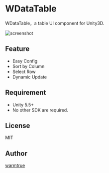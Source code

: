 WDataTable
===

WDataTable，a table UI component for Unity3D.

![screenshot](http://oi9iyrpv0.bkt.clouddn.com/1.png)


## Feature
* Easy Config
* Sort by Column
* Select Row
* Dynamic Update


## Requirement
* Unity 5.5+
* No other SDK are required.


## License
MIT

## Author
[warmtrue](http://www.warmtrue.com)